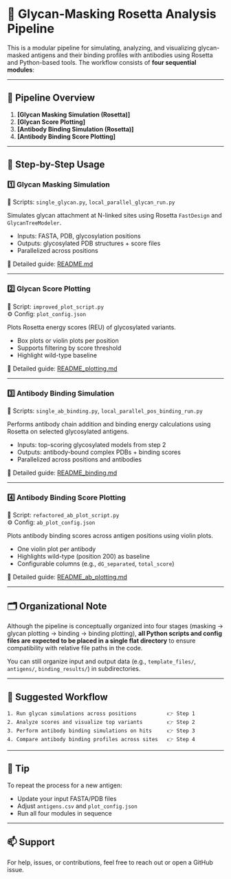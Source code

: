 
# 🧬 Glycan-Masking Rosetta Analysis Pipeline

This is a modular pipeline for simulating, analyzing, and visualizing glycan-masked antigens and their binding profiles with antibodies using Rosetta and Python-based tools. The workflow consists of **four sequential modules**:

---

## 🧭 Pipeline Overview

1. **[Glycan Masking Simulation (Rosetta)]**
2. **[Glycan Score Plotting]**
3. **[Antibody Binding Simulation (Rosetta)]**
4. **[Antibody Binding Score Plotting]**

---

## 🔁 Step-by-Step Usage

### 1️⃣ Glycan Masking Simulation
📄 Scripts: `single_glycan.py`, `local_parallel_glycan_run.py`

Simulates glycan attachment at N-linked sites using Rosetta `FastDesign` and `GlycanTreeModeler`.

- Inputs: FASTA, PDB, glycosylation positions
- Outputs: glycosylated PDB structures + score files
- Parallelized across positions

📘 Detailed guide: [README.md](README.md)

---

### 2️⃣ Glycan Score Plotting
📄 Script: `improved_plot_script.py`  
⚙️ Config: `plot_config.json`

Plots Rosetta energy scores (REU) of glycosylated variants.

- Box plots or violin plots per position
- Supports filtering by score threshold
- Highlight wild-type baseline

📘 Detailed guide: [README_plotting.md](README_plotting.md)

---

### 3️⃣ Antibody Binding Simulation
📄 Scripts: `single_ab_binding.py`, `local_parallel_pos_binding_run.py`

Performs antibody chain addition and binding energy calculations using Rosetta on selected glycosylated antigens.

- Inputs: top-scoring glycosylated models from step 2
- Outputs: antibody-bound complex PDBs + binding scores
- Parallelized across positions and antibodies

📘 Detailed guide: [README_binding.md](README_binding.md)

---

### 4️⃣ Antibody Binding Score Plotting
📄 Script: `refactored_ab_plot_script.py`  
⚙️ Config: `ab_plot_config.json`

Plots antibody binding scores across antigen positions using violin plots.

- One violin plot per antibody
- Highlights wild-type (position 200) as baseline
- Configurable columns (e.g., `dG_separated`, `total_score`)

📘 Detailed guide: [README_ab_plotting.md](README_ab_plotting.md)

---

## 🗂️ Organizational Note

Although the pipeline is conceptually organized into four stages (masking → glycan plotting → binding → binding plotting), **all Python scripts and config files are expected to be placed in a single flat directory** to ensure compatibility with relative file paths in the code.

You can still organize input and output data (e.g., `template_files/`, `antigens/`, `binding_results/`) in subdirectories.

---

## 🔄 Suggested Workflow

```text
1. Run glycan simulations across positions          👉 Step 1
2. Analyze scores and visualize top variants        👉 Step 2
3. Perform antibody binding simulations on hits     👉 Step 3
4. Compare antibody binding profiles across sites   👉 Step 4
```

---

## 🧠 Tip

To repeat the process for a new antigen:
- Update your input FASTA/PDB files
- Adjust `antigens.csv` and `plot_config.json`
- Run all four modules in sequence

---

## 📫 Support

For help, issues, or contributions, feel free to reach out or open a GitHub issue.
